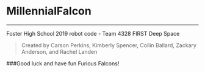 # MillennialFalcon
***
Foster High School 2019 robot code - Team 4328
FIRST Deep Space
> Created by Carson Perkins, Kimberly Spencer, Collin Ballard, Zackary Anderson, and Rachel Landen

###Good luck and have fun Furious Falcons!